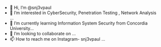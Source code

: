 - 👋 Hi, I’m @snj3vpaul
- 👀 I’m interested in CyberSecurity, Penetration Testing , Network Analysis ...
- 🌱 I’m currently learning Information System Security from Concordia University...
- 💞️ I’m looking to collaborate on ...
- 📫 How to reach me on Instagram- snj3vpaul ...

<!---
snj3vpaul/snj3vpaul is a ✨ special ✨ repository because its `README.md` (this file) appears on your GitHub profile.
You can click the Preview link to take a look at your changes.
--->
